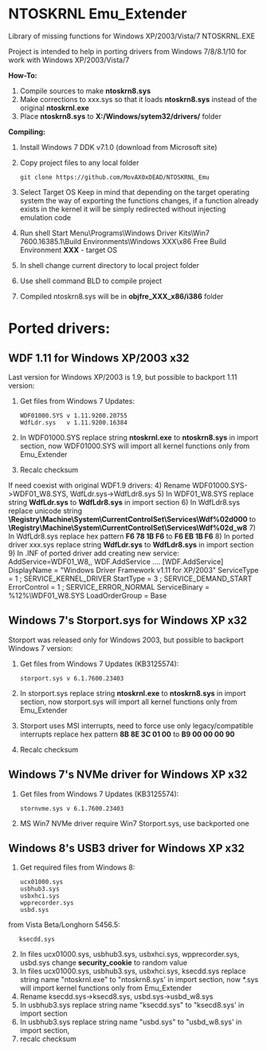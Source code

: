 NTOSKRNL Emu_Extender
===========================
Library of missing functions for Windows XP/2003/Vista/7 NTOSKRNL.EXE

Project is intended to help in porting drivers from Windows 7/8/8.1/10 for work with Windows XP/2003/Vista/7

**How-To:**
1) Compile sources to make **ntoskrn8.sys**
2) Make corrections to xxx.sys so that it loads **ntoskrn8.sys** instead of the original **ntoskrnl.exe**
3) Place **ntoskrn8.sys** to **X:/Windows/sytem32/drivers/** folder

**Compiling:**
1) Install Windows 7 DDK v7.1.0 (download from Microsoft site)

2) Copy project files to any local folder 

       git clone https://github.com/MovAX0xDEAD/NTOSKRNL_Emu

3) Select Target OS
Keep in mind that depending on the target operating system the way of exporting the functions changes,
if a function already exists in the kernel it will be simply redirected without injecting emulation code

4) Run shell Start Menu\Programs\Windows Driver Kits\Win7 7600.16385.1\Build Environments\Windows XXX\x86 Free Build Environment
**XXX** - target OS

5) In shell change current directory to local project folder

6) Use shell command BLD to compile project

7) Compiled ntoskrn8.sys will be in **objfre_XXX_x86/i386** folder



Ported drivers:
===========================


**WDF 1.11 for Windows XP/2003 x32**
---------------------------
Last version for Windows XP/2003 is 1.9, but possible to backport 1.11 version:
1) Get files from Windows 7 Updates:

       WDF01000.SYS	v 1.11.9200.20755
       WdfLdr.sys	v 1.11.9200.16384

2) In WDF01000.SYS replace string **ntoskrnl.exe** to **ntoskrn8.sys** in import section,
now WDF01000.SYS will import all kernel functions only from Emu_Extender
3) Recalc checksum

If need coexist with original WDF1.9 drivers:
4) Rename WDF01000.SYS->WDF01_W8.SYS, WdfLdr.sys->WdfLdr8.sys
5) In WDF01_W8.SYS replace string **WdfLdr.sys** to **WdfLdr8.sys** in import section
6) In WdfLdr8.sys replace unicode string **\Registry\Machine\System\CurrentControlSet\Services\Wdf%02d000** to **\Registry\Machine\System\CurrentControlSet\Services\Wdf%02d_w8**
7) In WdfLdr8.sys replace hex pattern **F6 78 1B F6** to **F6 EB 1B F6**
8) In ported driver xxx.sys replace string **WdfLdr.sys** to **WdfLdr8.sys** in import section
9) In .INF of ported driver add creating new service:
       AddService=WDF01_W8,,  WDF.AddService
....
       [WDF.AddService]
       DisplayName    = "Windows Driver Framework v1.11 for XP/2003"
       ServiceType    = 1                  ; SERVICE_KERNEL_DRIVER
       StartType      = 3                  ; SERVICE_DEMAND_START
       ErrorControl   = 1                  ; SERVICE_ERROR_NORMAL
       ServiceBinary  = %12%\WDF01_W8.SYS
       LoadOrderGroup = Base


Windows 7's Storport.sys for Windows XP x32
---------------------------
Storport was released only for Windows 2003, but possible to backport Windows 7 version:
1) Get files from Windows 7 Updates (KB3125574):

       storport.sys	v 6.1.7600.23403

2) In storport.sys replace string **ntoskrnl.exe** to **ntoskrn8.sys** in import section,
now storport.sys will import all kernel functions only from Emu_Extender

3) Storport uses MSI interrupts, need to force use only legacy/compatible interrupts
replace hex pattern **8B 8E 3C 01 00** to **B9 00 00 00 90**

4) Recalc checksum


Windows 7's NVMe driver for Windows XP x32
---------------------------
1) Get files from Windows 7 Updates (KB3125574):

       stornvme.sys	v 6.1.7600.23403

2) MS Win7 NVMe driver require Win7 Storport.sys, use backported one


Windows 8's USB3 driver for Windows XP x32
---------------------------

1) Get required files from Windows 8:

       ucx01000.sys
       usbhub3.sys
       usbxhci.sys
       wpprecorder.sys
       usbd.sys


from Vista Beta/Longhorn 5456.5:

       ksecdd.sys


2) In files ucx01000.sys, usbhub3.sys, usbxhci.sys, wpprecorder.sys, usbd.sys change **security_cookie** to random value
3) In files ucx01000.sys, usbhub3.sys, usbxhci.sys, ksecdd.sys replace string name "ntoskrnl.exe" to "ntoskrn8.sys' in import section,
now *.sys will import kernel functions only from Emu_Extender
4) Rename ksecdd.sys->ksecd8.sys, usbd.sys->usbd_w8.sys
5) In usbhub3.sys replace string name "ksecdd.sys" to "ksecd8.sys' in import section
6) In usbhub3.sys replace string name "usbd.sys" to "usbd_w8.sys' in import section,
7) recalc checksum

